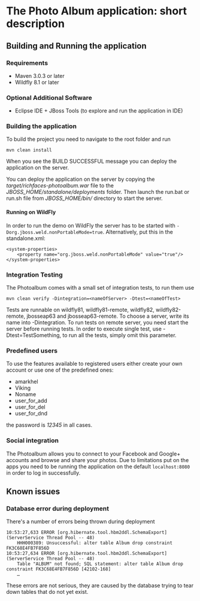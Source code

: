 # The Photo Album application: short description

## Building and Running the application

### Requirements

 * Maven 3.0.3 or later
 * Wildfly 8.1  or later

### Optional Additional Software

 * Eclipse IDE + JBoss Tools (to explore and run the application in IDE)

### Building the application

To build the project you need to navigate to the root folder and run

	mvn clean install

When you see the BUILD SUCCESSFUL message you can deploy the application on the server. 

You can deploy the application on the server by copying the _target/richfaces-photoalbum.war_ file to the _JBOSS\_HOME/standalone/deployments_ folder. Then launch the run.bat or run.sh file from _JBOSS\_HOME/bin/_ directory to start the server.

#### Running on WildFly

In order to run the demo on WildFly the server has to be started with `-Dorg.jboss.weld.nonPortableMode=true`. Alternatively, put this in the standalone.xml:

    <system-properties>
        <property name="org.jboss.weld.nonPortableMode" value="true"/>
    </system-properties>
    
     

### Integration Testing

The Photoalbum comes with a small set of integration tests, to run them use

    mvn clean verify -Dintegration=<nameOfServer> -Dtest=<nameOfTest>
   
Tests are runnable on wildfly81, wildfly81-remote, wildfly82, wildfly82-remote, jbosseap63 and jbosseap63-remote.
To choose a server, write its name into -Dintegration. To run tests on remote server, you need start the server before running tests.
In order to execute single test, use -Dtest=TestSomething, to run all the tests, simply omit this parameter.

### Predefined users

To use the features available to registered users either create your own account or use one of the predefined ones:

 *	 amarkhel
 *	 Viking
 *	 Noname
 *	 user\_for\_add
 *	 user\_for\_del
 *	 user\_for\_dnd

the password is _12345_ in all cases.

### Social integration

The Photoalbum allows you to connect to your Facebook and Google+ accounts and browse and share your photos. 
Due to limitations put on the apps you need to be running the application on the default `localhost:8080` in order to log in successfully.

## Known issues
### Database error during deployment
There's a number of errors being thrown during deployment

    10:53:27,633 ERROR [org.hibernate.tool.hbm2ddl.SchemaExport] (ServerService Thread Pool -- 48) 
        HHH000389: Unsuccessful: alter table Album drop constraint FK3C68E4FB7F856D
    10:53:27,634 ERROR [org.hibernate.tool.hbm2ddl.SchemaExport] (ServerService Thread Pool -- 48) 
        Table "ALBUM" not found; SQL statement: alter table Album drop constraint FK3C68E4FB7F856D [42102-168]
        …
        
These errors are not serious, they are caused by the database trying to tear down tables that do not yet exist.